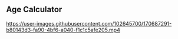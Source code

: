 ## **Age Calculator**

https://user-images.githubusercontent.com/102645700/170687291-b80143d3-fa90-4bf6-a040-f1c1c5afe205.mp4
